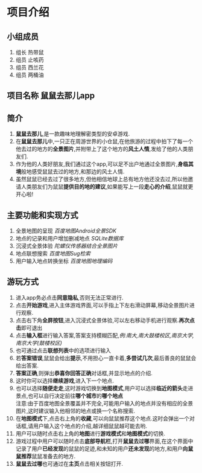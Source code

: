 # 项目介绍

## 小组成员
1. 组长 热带鼠
2. 组员 止咳药
3. 组员 西兰花
4. 组员 两桶油

## 项目名称 鼠鼠去那儿app

## 简介
1. **鼠鼠去那儿**,是一款趣味地理解密类型的安卓游戏.
2. 在**鼠鼠去那儿**中,一只正在周游世界的小仓鼠,在他旅游的过程中拍下了每一个他去过的地方的**全景图片**,并附带上了这个地方的**风土人情**,发给了他的人类朋友们.
3. 作为他的人类好朋友,我们通过这个app,可以足不出户地通过全景图片,**身临其境**般地感受鼠鼠去过的地方,和那边的风土人情.
4. 虽然鼠鼠已经去过了很多地方,但他相信地球上总有地方他还没去过,所以他邀请人类朋友们为鼠鼠**提供目的地的建议**,如果能写上一段**走心的介绍**,鼠鼠就更开心啦!

## 主要功能和实现方式
1. 全景地图的呈现
*百度地图Android全景SDK*
2. 地点的记录和用户增加删减地点
*SQLite数据库*
3. 沉浸式全景体验
*陀螺仪传感器结合全景图片*
4. 地点联想搜索
*百度地图Sug检索*
5. 用户输入地点转换坐标
*百度地图地理编码*

## 游玩方式
1. 进入app务必点击**同意隐私**,否则无法正常进行.
2. 点击**开始游戏**,进入主体游戏界面,可以手指上下左右滑动屏幕,移动全景图片进行观察.
3. 点击右下角**全屏按钮**,进入沉浸式全景体验,可以左右移动手机进行观察.**再次点击**即可退出
4. 点击**输入框**进行输入答案,答案支持模糊匹配,*例:南大,南大鼓楼校区,南京大学,南京大学(鼓楼校区)*
5. 也可通过点击**联想列表**中的选项进行输入
6. 若**答案错误**,鼠鼠会给出**提示**,不用担心一直卡着,**多尝试几次**,最后善良的鼠鼠会给出答案.
7. **答案正确**,则弹出**恭喜你回答正确**对话框,并显示地点的介绍.
8. 这时你可以选择**继续游戏**,进入下一个地点.
9. 也可以选择**随便走走**,这时游戏切换到**地图模式**,用户可以选择**临近的箭头**走进景点,也可以自行决定前往**哪个城市**的**哪个地点**  
注意:由于百度地图全景覆盖并不完全,可能用户输入的地点并没有相应的全景图片,这时建议输入他相邻的地点或换一个名称搜索.
11. 在**地图模式**下,点击右上角的**收藏**,可以向鼠鼠推荐这个地点.这时会弹出一个对话框,请用户输入这个地点的介绍,越详细鼠鼠越可能去哟.
12. 用户可以随时点击右上角的**地图**进行**游戏模式**和**地图模式**的切换.
13. 游戏过程中用户可以随时点击**底部导航栏**,打开**鼠鼠去过哪**界面,在这个界面中记录了用户**已经发现**的鼠鼠的足迹,和未知的用户**还未发现**的地方,和用户**向鼠鼠推荐**鼠鼠准备去的地方.
14. **鼠鼠去过哪**也可通过在**主页**点击相关按钮打开.


